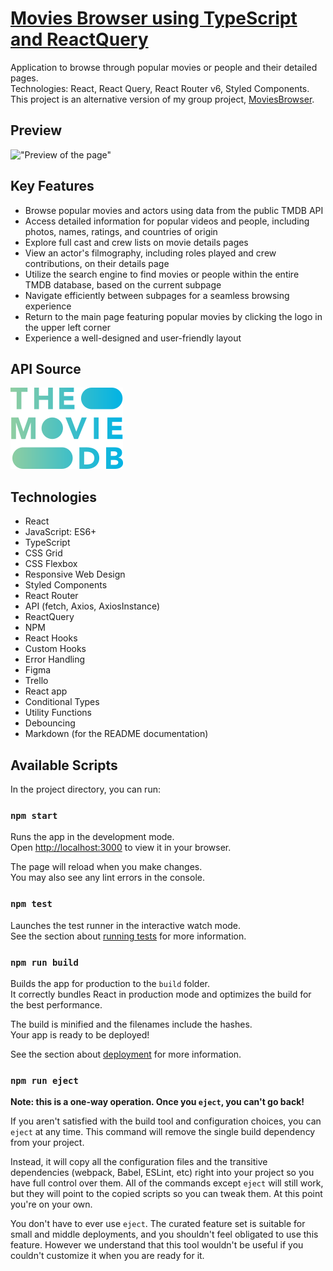 # [Movies Browser using TypeScript and ReactQuery](https://kaniewskisoftware.github.io/movies-browser-ts-rq/)

Application to browse through popular movies or people and their detailed pages.  
Technologies: React, React Query, React Router v6, Styled Components.   
This project is an alternative version of my group project, [MoviesBrowser](https://github.com/KaniewskiSoftware/movie-browser). 

## Preview

!["Preview of the page"](animation.gif)

## Key Features

- Browse popular movies and actors using data from the public TMDB API
- Access detailed information for popular videos and people, including photos, names, ratings, and countries of origin
- Explore full cast and crew lists on movie details pages
- View an actor's filmography, including roles played and crew contributions, on their details page
- Utilize the search engine to find movies or people within the entire TMDB database, based on the current subpage
- Navigate efficiently between subpages for a seamless browsing experience
- Return to the main page featuring popular movies by clicking the logo in the upper left corner
- Experience a well-designed and user-friendly layout

## API Source

[![TMDB](tmdblogo.png)](https://www.themoviedb.org/)

## Technologies

- React
- JavaScript: ES6+
- TypeScript
- CSS Grid
- CSS Flexbox
- Responsive Web Design
- Styled Components
- React Router
- API (fetch, Axios, AxiosInstance)
- ReactQuery
- NPM
- React Hooks
- Custom Hooks
- Error Handling
- Figma
- Trello
- React app
- Conditional Types
- Utility Functions
- Debouncing
- Markdown (for the README documentation)

## Available Scripts

In the project directory, you can run:

### `npm start`

Runs the app in the development mode.\
Open [http://localhost:3000](http://localhost:3000) to view it in your browser.

The page will reload when you make changes.\
You may also see any lint errors in the console.

### `npm test`

Launches the test runner in the interactive watch mode.\
See the section about [running tests](https://facebook.github.io/create-react-app/docs/running-tests) for more information.

### `npm run build`

Builds the app for production to the `build` folder.\
It correctly bundles React in production mode and optimizes the build for the best performance.

The build is minified and the filenames include the hashes.\
Your app is ready to be deployed!

See the section about [deployment](https://facebook.github.io/create-react-app/docs/deployment) for more information.

### `npm run eject`

**Note: this is a one-way operation. Once you `eject`, you can't go back!**

If you aren't satisfied with the build tool and configuration choices, you can `eject` at any time. This command will remove the single build dependency from your project.

Instead, it will copy all the configuration files and the transitive dependencies (webpack, Babel, ESLint, etc) right into your project so you have full control over them. All of the commands except `eject` will still work, but they will point to the copied scripts so you can tweak them. At this point you're on your own.

You don't have to ever use `eject`. The curated feature set is suitable for small and middle deployments, and you shouldn't feel obligated to use this feature. However we understand that this tool wouldn't be useful if you couldn't customize it when you are ready for it.

